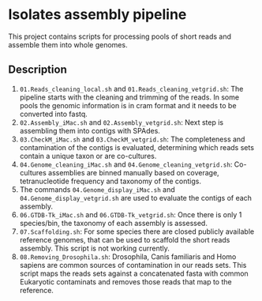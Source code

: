 # Isolates assembly pipeline

This project contains scripts for processing pools of short reads and assemble them into whole genomes.

## Description

1. `01.Reads_cleaning_local.sh` and `01.Reads_cleaning_vetgrid.sh`: The pipeline starts with the cleaning and trimming of the reads. In some pools the genomic information is in cram format and it needs to be converted into fastq.
2. `02.Assembly_iMac.sh` and `02.Assembly_vetgrid.sh`: Next step is assembling them into contigs with SPAdes.
3. `03.CheckM_iMac.sh` and `03.CheckM_vetgrid.sh`: The completeness and contamination of the contigs is evaluated, determining which reads sets contain a unique taxon or are co-cultures.
4. `04.Genome_cleaning_iMac.sh` and `04.Genome_cleaning_vetgrid.sh`: Co-cultures assemblies are binned manually based on coverage, tetranucleotide frequency and taxonomy of the contigs.
5. The commands `04.Genome_display_iMac.sh` and `04.Genome_display_vetgrid.sh` are used to evaluate the contigs of each assembly.
6. `06.GTDB-Tk_iMac.sh` and `06.GTDB-Tk_vetgrid.sh`: Once there is only 1 species/bin, the taxonomy of each assembly is assessed.
7. `07.Scaffolding.sh`: For some species there are closed publicly available reference genomes, that can be used to scaffold the short reads assembly. This script is not working currently.
8. `08.Removing_Drosophila.sh`: Drosophila, Canis familiaris and Homo sapiens are common sources of contamination in our reads sets. This script maps the reads sets against a concatenated fasta with common Eukaryotic contaminats and removes those reads that map to the reference.

